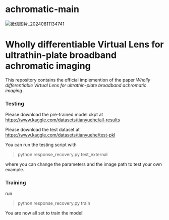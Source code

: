 # achromatic-main
![微信图片_20240811134741](https://github.com/user-attachments/assets/2cdc138b-6a7e-42e5-9603-512b4069cdd3)

# Wholly differentiable Virtual Lens for ultrathin-plate broadband achromatic imaging

This repository contains the official implemention of the paper *Wholly differentiable Virtual Lens for ultrathin-plate broadband achromatic imaging* .


### Testing
Please download the pre-trained model ckpt at
https://www.kaggle.com/datasets/tianyuehe/all-results

Please download the test dataset at
https://www.kaggle.com/datasets/tianyuehe/test-pkl

You can run the testing script with
> python response_recovery.py test_external

where you can change the parameters and the image path to test your own example.

### Training

run
> python response_recovery.py train

You are now all set to train the model! 
